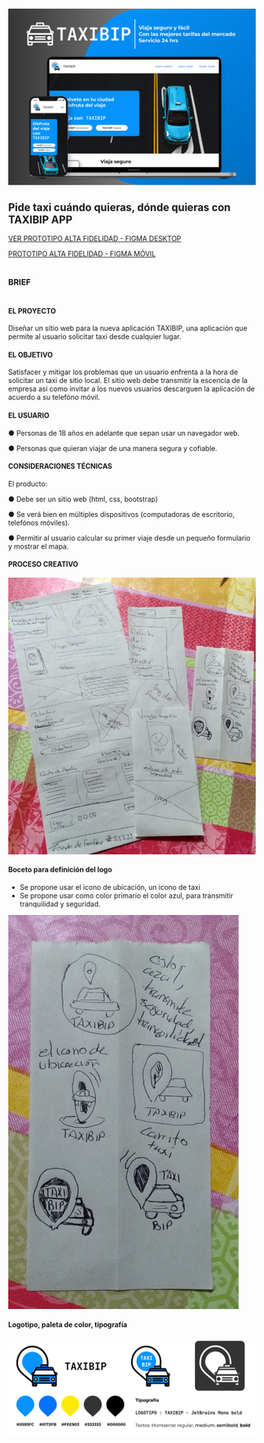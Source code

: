 
![TAXIBIP](docs/imgs/taxibip_desktop.jpg)

##  Pide taxi cuándo quieras, dónde quieras con TAXIBIP APP
[VER PROTOTIPO ALTA FIDELIDAD - FIGMA DESKTOP](https://www.figma.com/proto/UU3zL93Kv2q6FTvvGG6vlt/TAXIBIP_APP?node-id=5%3A54&scaling=scale-down-width&page-id=0%3A1&starting-point-node-id=5%3A54)

[PROTOTIPO ALTA FIDELIDAD - FIGMA MÓVIL](https://www.figma.com/proto/UU3zL93Kv2q6FTvvGG6vlt/TAXIBIP_APP?node-id=12%3A130&scaling=scale-down-width&page-id=0%3A1&starting-point-node-id=12%3A130)
#
### BRIEF
#

#### EL PROYECTO
Diseñar un sitio web para la nueva aplicación TAXIBIP, una aplicación que permite al usuario solicitar taxi desde cualquier lugar.

#### EL OBJETIVO
Satisfacer y mitigar los problemas que un usuario enfrenta a la hora de solicitar un taxi de sitio local. El sitio web debe transmitir la escencia de la empresa asi como invitar a los nuevos usuarios descarguen la aplicación de acuerdo a su telefóno móvil.

#### EL USUARIO
● Personas de 18 años en adelante que sepan usar un navegador web.

● Personas que quieran viajar de una manera segura y cofiable.

#### CONSIDERACIONES TÉCNICAS

El producto:

● Debe ser un sitio web (html, css, bootstrap)

● Se verá bien en múltiples dispositivos (computadoras de escritorio, telefónos móviles).

● Permitir al usuario calcular su primer viaje desde un pequeño formulario y mostrar el mapa.

#### PROCESO CREATIVO
![Boceto rápido para versión escritorio y móvil](/docs/imgs/img_taxibip_boceto.jpg)

#### Boceto para definición del logo
- Se propone usar el icono de ubicación, un icono de taxi
- Se propone usar como color primario el color azul, para transmitir tranquilidad y seguridad.

![Boceto para definición del logo](/docs/imgs/img_taxibip_boceto_logo.jpg)

#### Logotipo, paleta de color, tipografía
![Boceto para definición del logo](/docs/imgs/taxibip_logo_color_tipo.jpg)
